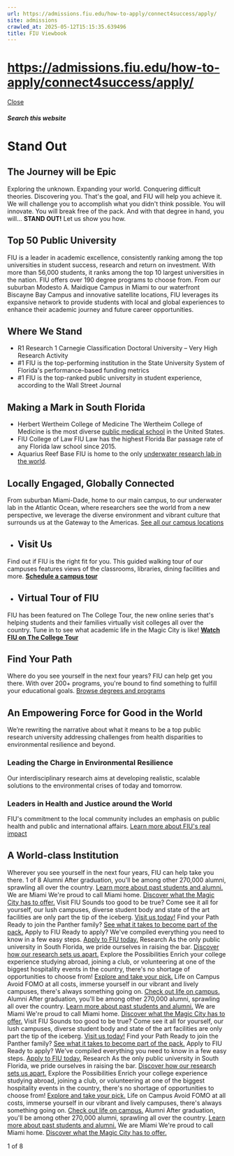 ```yaml
---
url: https://admissions.fiu.edu/how-to-apply/connect4success/apply/
site: admissions
crawled_at: 2025-05-12T15:15:35.639496
title: FIU Viewbook
---
```


# https://admissions.fiu.edu/how-to-apply/connect4success/apply/

[ Close ](https://admissions.fiu.edu/viewbook/)
##### Search this website
# Stand Out
## The Journey will be Epic
Exploring the unknown. Expanding your world. Conquering difficult theories. Discovering you.
That's the goal, and FIU will help you achieve it.
We will challenge you to accomplish what you didn't think possible. You will innovate. You will break free of the pack. And with that degree in hand, you will... **STAND OUT!**
Let us show you how.
## Top 50 Public University
FIU is a leader in academic excellence, consistently ranking among the top universities in student success, research and return on investment. With more than 56,000 students, it ranks among the top 10 largest universities in the nation. FIU offers over 190 degree programs to choose from.
From our suburban Modesto A. Maidique Campus in Miami to our waterfront Biscayne Bay Campus and innovative satellite locations, FIU leverages its expansive network to provide students with local and global experiences to enhance their academic journey and future career opportunities.
## Where We Stand
  * R1
Research 1 Carnegie Classification Doctoral University – Very High Research Activity
  * #1 
FIU is the top-performing institution in the State University System of Florida's performance-based funding metrics
  * #1
FIU is the top-ranked public university in student experience, according to the Wall Street Journal


## Making a Mark in South Florida
  * Herbert Wertheim College of Medicine
The Wertheim College of Medicine is the most diverse [public medical school](https://medicine.fiu.edu/) in the United States.
  * FIU College of Law
FIU Law has the highest Florida Bar passage rate of any Florida law school since 2015.
  * Aquarius Reef Base
FIU is home to the only [underwater research lab in the world](https://environment.fiu.edu/aquarius/).


## Locally Engaged, Globally Connected
From suburban Miami-Dade, home to our main campus, to our underwater lab in the Atlantic Ocean, where researchers see the world from a new perspective, we leverage the diverse environment and vibrant culture that surrounds us at the Gateway to the Americas.
[See all our campus locations](https://www.fiu.edu/locations/index.html)
  * ## Visit Us
Find out if FIU is the right fit for you. This guided walking tour of our campuses features views of the classrooms, libraries, dining facilities and more.
**[Schedule a campus tour](https://admissions.fiu.edu/experience-fiu/campus-tours/index.html)**
  * ## Virtual Tour of FIU
FIU has been featured on The College Tour, the new online series that's helping students and their families virtually visit colleges all over the country. 
Tune in to see what academic life in the Magic City is like!
[**Watch FIU on The College Tour**](https://go.fiu.edu/watchthecollegetour)


## Find Your Path
Where do you see yourself in the next four years? FIU can help get you there. With over 200+ programs, you're bound to find something to fulfill your educational goals.
[Browse degrees and programs](https://admissions.fiu.edu/viewbook/degrees-and-programs/index.html)
## An Empowering Force for Good in the World
We’re rewriting the narrative about what it means to be a top public research university addressing challenges from health disparities to environmental resilience and beyond.
### Leading the Charge in Environmental Resilience
Our interdisciplinary research aims at developing realistic, scalable solutions to the environmental crises of today and tomorrow.
### Leaders in Health and Justice around the World
FIU's commitment to the local community includes an emphasis on public health and public and international affairs.
[Learn more about FIU's real impact](https://top50.fiu.edu/)
## A World-class Institution
Wherever you see yourself in the next four years, FIU can help take you there.
1 of 8
Alumni
After graduation, you'll be among other 270,000 alumni, sprawling all over the country.
[Learn more about past students and alumni.](https://admissions.fiu.edu/viewbook/alumni/index.html)
We are Miami
We're proud to call Miami home.
[Discover what the Magic City has to offer.](https://admissions.fiu.edu/viewbook/we-are-miami/index.html)
Visit FIU
Sounds too good to be true? Come see it all for yourself, our lush campuses, diverse student body and state of the art facilities are only part the tip of the iceberg.
[Visit us today!](https://admissions.fiu.edu/viewbook/visit-fiu/index.html)
Find your Path
Ready to join the Panther family?
[See what it takes to become part of the pack.](https://admissions.fiu.edu/viewbook/degrees-and-programs/index.html)
Apply to FIU
Ready to apply? We've compiled everything you need to know in a few easy steps.
[Apply to FIU today.](https://admissions.fiu.edu/viewbook/apply/index.html)
Research
As the only public university in South Florida, we pride ourselves in raising the bar.
[Discover how our research sets us apart.](https://admissions.fiu.edu/viewbook/research/index.html)
Explore the Possibilities
Enrich your college experience studying abroad, joining a club, or volunteering at one of the biggest hospitality events in the country, there's no shortage of opportunities to choose from!
[Explore and take your pick.](https://admissions.fiu.edu/viewbook/explore-the-possibilities/index.html)
Life on Campus
Avoid FOMO at all costs, immerse yourself in our vibrant and lively campuses, there's always something going on.
[Check out life on campus.](https://admissions.fiu.edu/viewbook/life-on-campus/index.html)
Alumni
After graduation, you'll be among other 270,000 alumni, sprawling all over the country.
[Learn more about past students and alumni.](https://admissions.fiu.edu/viewbook/alumni/index.html)
We are Miami
We're proud to call Miami home.
[Discover what the Magic City has to offer.](https://admissions.fiu.edu/viewbook/we-are-miami/index.html)
Visit FIU
Sounds too good to be true? Come see it all for yourself, our lush campuses, diverse student body and state of the art facilities are only part the tip of the iceberg.
[Visit us today!](https://admissions.fiu.edu/viewbook/visit-fiu/index.html)
Find your Path
Ready to join the Panther family?
[See what it takes to become part of the pack.](https://admissions.fiu.edu/viewbook/degrees-and-programs/index.html)
Apply to FIU
Ready to apply? We've compiled everything you need to know in a few easy steps.
[Apply to FIU today.](https://admissions.fiu.edu/viewbook/apply/index.html)
Research
As the only public university in South Florida, we pride ourselves in raising the bar.
[Discover how our research sets us apart.](https://admissions.fiu.edu/viewbook/research/index.html)
Explore the Possibilities
Enrich your college experience studying abroad, joining a club, or volunteering at one of the biggest hospitality events in the country, there's no shortage of opportunities to choose from!
[Explore and take your pick.](https://admissions.fiu.edu/viewbook/explore-the-possibilities/index.html)
Life on Campus
Avoid FOMO at all costs, immerse yourself in our vibrant and lively campuses, there's always something going on.
[Check out life on campus.](https://admissions.fiu.edu/viewbook/life-on-campus/index.html)
Alumni
After graduation, you'll be among other 270,000 alumni, sprawling all over the country.
[Learn more about past students and alumni.](https://admissions.fiu.edu/viewbook/alumni/index.html)
We are Miami
We're proud to call Miami home.
[Discover what the Magic City has to offer.](https://admissions.fiu.edu/viewbook/we-are-miami/index.html)


1 of 8

